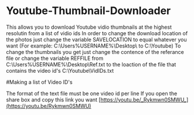 # Youtube-Thumbnail-Downloader
This allows you to download Youtube vidio thumbnails at the highest resolutin from a list of vidio ids
In order to change the download location of the photos just change the variable SAVELOCATION to equal whatever you want (For example: C:\Users\%USERNAME%\Desktop\ to C:\Youtube)
To change the thumbnails you get just change the contence of the referance file or change the variable REFFILE from C:\Users\%USERNAME%\Desktop\Ref.txt to the loaction of the file that contains the video id's C:\Youtube\VidIDs.txt

#Making a list of Video ID's

The format of the text file must be one video id per line
If you open the share box and copy this link you want [https://youtu.be/_Rykmwn0SMWU_](https://youtu.be/Rykmwn0SMWU)

